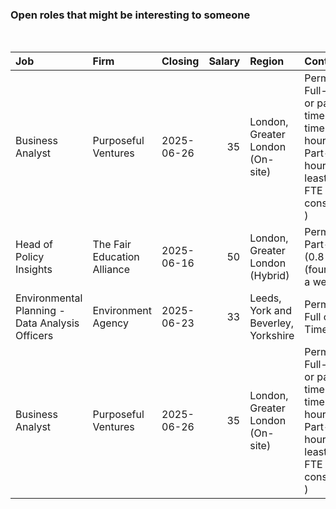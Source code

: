 
<!-- README.md is generated from README.Rmd. Please edit that file -->

### Open roles that might be interesting to someone

<br/>

<table>
<thead>
<tr>
<th style="text-align:left;">
Job
</th>
<th style="text-align:left;">
Firm
</th>
<th style="text-align:left;">
Closing
</th>
<th style="text-align:right;">
Salary
</th>
<th style="text-align:left;">
Region
</th>
<th style="text-align:left;">
Contract
</th>
</tr>
</thead>
<tbody>
<tr>
<td style="text-align:left;">
Business Analyst
</td>
<td style="text-align:left;">
Purposeful Ventures
</td>
<td style="text-align:left;">
2025-06-26
</td>
<td style="text-align:right;">
35
</td>
<td style="text-align:left;">
London, Greater London (On-site)
</td>
<td style="text-align:left;">
Permanent, Full-time or part-time (Full-time (37.5 hours). Part-time
hours of at least 0.7 FTE will be considered. )
</td>
</tr>
<tr>
<td style="text-align:left;">
Head of Policy Insights
</td>
<td style="text-align:left;">
The Fair Education Alliance
</td>
<td style="text-align:left;">
2025-06-16
</td>
<td style="text-align:right;">
50
</td>
<td style="text-align:left;">
London, Greater London (Hybrid)
</td>
<td style="text-align:left;">
Permanent, Part-time (0.8 FTE (four days a week) )
</td>
</tr>
<tr>
<td style="text-align:left;">
Environmental Planning - Data Analysis Officers
</td>
<td style="text-align:left;">
Environment Agency
</td>
<td style="text-align:left;">
2025-06-23
</td>
<td style="text-align:right;">
33
</td>
<td style="text-align:left;">
Leeds, York and Beverley, Yorkshire
</td>
<td style="text-align:left;">
Permanent, Full or Part Time
</td>
</tr>
<tr>
<td style="text-align:left;">
Business Analyst
</td>
<td style="text-align:left;">
Purposeful Ventures
</td>
<td style="text-align:left;">
2025-06-26
</td>
<td style="text-align:right;">
35
</td>
<td style="text-align:left;">
London, Greater London (On-site)
</td>
<td style="text-align:left;">
Permanent, Full-time or part-time (Full-time (37.5 hours). Part-time
hours of at least 0.7 FTE will be considered. )
</td>
</tr>
</tbody>
</table>
